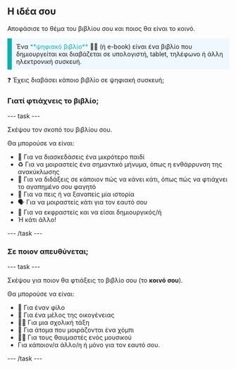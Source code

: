 ## Η ιδέα σου

Αποφάσισε το θέμα του βιβλίου σου και ποιος θα είναι το κοινό.

<p style="border-left: solid; border-width:10px; border-color: #0faeb0; background-color: aliceblue; padding: 10px;">
Ένα <span style="color: #0faeb0">**ψηφιακό βιβλίο**</span> 📖📲 (ή e-book) είναι ένα βιβλίο που δημιουργείται και διαβάζεται σε υπολογιστή, tablet, τηλέφωνο ή άλλη ηλεκτρονική συσκευή. 

❓ Έχεις διαβάσει κάποιο βιβλίο σε ψηφιακή συσκευή;
</p>

### Γιατί φτιάχνεις το βιβλίο;

--- task ---

Σκέψου τον σκοπό του βιβλίου σου.

Θα μπορούσε να είναι:
- 🧒 Για να διασκεδάσεις ένα μικρότερο παιδί
- ♻️ Για να μοιραστείς ένα σημαντικό μήνυμα, όπως η ενθάρρυνση της ανακύκλωσης
- 🍕 Για να διδάξεις σε κάποιον πώς να κάνει κάτι, όπως πώς να φτιάχνει το αγαπημένο σου φαγητό
- 📖 Για να πεις ή να ξαναπείς μία ιστορία
- 🗣️ Για να μοιραστείς κάτι για τον εαυτό σου
- 🎨 Για να εκφραστείς και να είσαι δημιουργικός/ή
- Ή κάτι άλλο!

--- /task ---

### Σε ποιον απευθύνεται;

--- task ---

Σκέψου για ποιον θα φτιάξεις το βιβλίο σου (το **κοινό σου**).

Θα μπορούσε να είναι:

- 👧 Για έναν φίλο
- 👴 Για ένα μέλος της οικογένειας
- 👩‍🎓 Για μια σχολική τάξη
- 🏇 Για άτομα που μοιράζονται ένα χόμπι
- 👨‍🎤 Για τους θαυμαστές ενός μουσικού
- Για κάποιον/α άλλο/η ή μόνο για τον εαυτό σου.

--- /task ---

